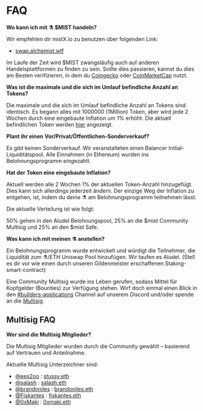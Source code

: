 # FAQ

**Wo kann ich mit ⚗️ $MIST handeln?**

Wir empfehlen dir mistX.io zu benutzen über folgenden Link:

* [swap.alchemist.wtf](http://swap.alchemist.wtf/)

Im Laufe der Zeit wird $MIST zwangsläufig auch auf anderen Handelsplattformen zu finden zu sein. Sollte dies passieren, kannst du dies am Besten verifizieren, in dem du [Coingecko](https://www.coingecko.com/en/coins/alchemist) oder [CoinMarketCap](https://coinmarketcap.com/currencies/alchemist/) nutzt.

**Was ist die maximale und die sich im Umlauf befindliche Anzahl an Tokens?**

Die maximale und die sich im Umlauf befindliche Anzahl an Tokens sind identisch. Es begann alles mit 1000000 \(1Million\) Token, aber wird jede 2 Wochen durch eine eingebaute Inflation um 1% erhöht. Die aktuell befindlichen Token werden [hier](https://etherscan.io/token/0x88acdd2a6425c3faae4bc9650fd7e27e0bebb7ab) angezeigt.

**Plant ihr einen Vor/Privat/Öffentlichen-Sonderverkauf?**

Es gibt keinen Sonderverkauf. Wir veranstalteten einen Balancer Initial-Liquiditätspool. Alle Einnahmen \(in Ethereum\) wurden ins Belohnungsprogramm eingezahlt.

**Hat der Token eine eingebaute Inflation?**

Aktuell werden alle 2 Wochen 1% der aktuellen Token-Anzahl hinzugefügt. Dies kann sich allerdings jederzeit ändern. Der einzige Weg der Inflation zu entgehen, ist, indem du deine ⚗️ am Belohnungsprogramm teilnehmen lässt.

Die aktuelle Verteilung ist wie folgt:

50% gehen in den Aludel Belohnungspool, 25% an die $mist Community Multisig und 25% an den $mist Safe.

**Was kann ich mit meinen ⚗️ anstellen?**

Ein Belohnungsprogramm wurde entwickelt und würdigt die Teilnehmer, die Liquidität zum ⚗️/ETH Uniswap Pool hinzufügen. Wir taufen es Aludel. \(Stell es dir vor wie einen durch unseren Gildenmeister erschaffenen Staking-smart-contract\)

Eine Community Multisig wurde ins Leben gerufen, sodass Mittel für Kopfgelder \(Bounties\) zur Verfügung stehen. Wirf doch einmal einen Blick in den [\#builders-applications](https://discord.gg/92hQDCw25u) Channel auf unserem Discord und/oder spende an die [Multisig](https://etherscan.io/address/multisig.alchemistcoin.eth).

## Multisig FAQ

**Wer sind die Multisig Mitglieder?**

Die Multisig Mitglieder wurden durch die Community gewählt – basierend auf Vertrauen und Anteilnahme.

Aktuelle Multisig Unterzeichner sind:

* [@ees2oo](https://twitter.com/ees2oo) : [stussy.eth](https://etherscan.io/address/stussy.eth)
* [@salash](https://twitter.com/sal_ash_) : [salash.eth](https://etherscan.io/address/salash.eth)
* [@brandoniles](https://twitter.com/brandoniles) : [brandoniles.eth](https://etherscan.io/address/brandoniles.eth)
* [@Fiskantes](https://twitter.com/Fiskantes) : [fiskantes.eth](https://etherscan.io/address/fiskantes.eth)
* [@0xMaki](https://twitter.com/0xMaki) : [0xmaki.eth](https://etherscan.io/address/0xmaki.eth)



